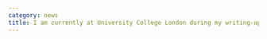 ```yaml
---
category: news
title: I am currently at University College London during my writing-up period.
---
```

